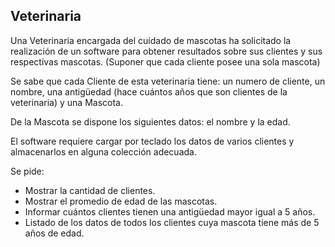 ## Veterinaria

Una Veterinaria encargada del cuidado de mascotas ha solicitado la
realización de un software para obtener resultados sobre sus clientes y sus
respectivas mascotas. (Suponer que cada cliente posee una sola mascota)

Se sabe que cada Cliente de esta veterinaria tiene: un numero de cliente, un
nombre, una antigüedad (hace cuántos años que son clientes de la veterinaria) y una
Mascota. 

De la Mascota se dispone los siguientes datos: el nombre y la edad.

El software requiere cargar por teclado los datos de varios clientes y almacenarlos en alguna colección adecuada. 

Se pide:
* Mostrar la cantidad de clientes.
* Mostrar el promedio de edad de las mascotas.
* Informar cuántos clientes tienen una antigüedad mayor igual a 5 años.
* Listado de los datos de todos los clientes cuya mascota tiene más de 5 años de edad.